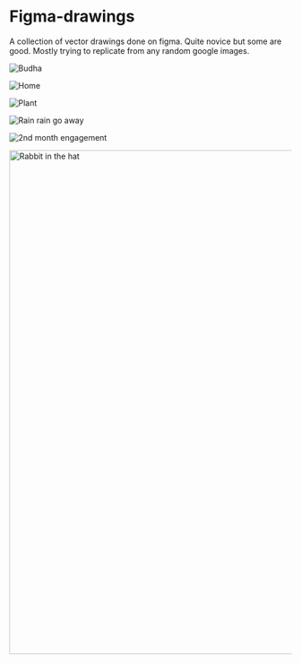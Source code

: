 # Figma-drawings
A collection of vector drawings done on figma. Quite novice but some are good. Mostly trying to replicate from any random google images.

![Budha](https://github.com/user-attachments/assets/6e842e39-ea44-4b6a-8389-2aa04b35b8a4)

![Home](https://github.com/user-attachments/assets/8944a781-13ee-44e3-ac38-64f0f3489776)

![Plant](https://github.com/user-attachments/assets/9d3216cc-6a1f-4241-a211-a191de5febfe)

![Rain rain go away](https://github.com/user-attachments/assets/a9acef39-9b93-4d46-a7a0-ac3ca8c75664)

![2nd month engagement](https://github.com/user-attachments/assets/8b65c5ac-2415-4c60-b869-ff7a898724c1)

<img width="900" alt="Rabbit in the hat" src="https://github.com/user-attachments/assets/88332b48-0838-4f83-b9bf-ae1e48c8d364">
